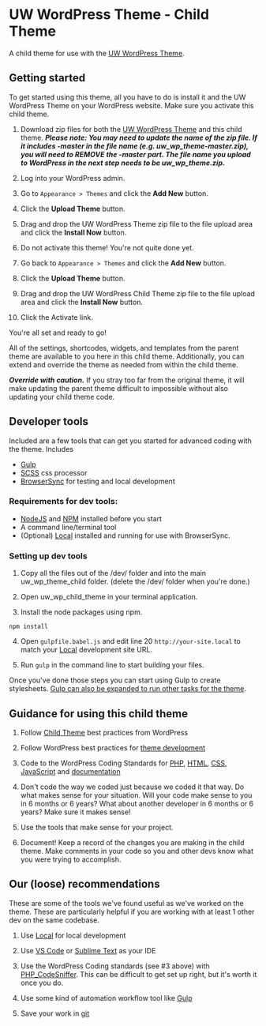 # UW WordPress Theme - Child Theme

A child theme for use with the [UW WordPress Theme](https://github.com/uweb/uw_wp_theme).

## Getting started

To get started using this theme, all you have to do is install it and the UW WordPress Theme on your WordPress website. Make sure you activate this child theme.

1. Download zip files for both the [UW WordPress Theme](https://github.com/uweb/uw_wp_theme) and this child theme. **_Please note: You may need to update the name of the zip file. If it includes -master in the file name (e.g. uw_wp_theme-master.zip), you will need to REMOVE the -master part. The file name you upload to WordPress in the next step needs to be uw_wp_theme.zip._**

2. Log into your WordPress admin.

3. Go to `Appearance > Themes` and click the **Add New** button.

4. Click the **Upload Theme** button.

5. Drag and drop the UW WordPress Theme zip file to the file upload area and click the **Install Now** button.

6. Do not activate this theme! You're not quite done yet.

7. Go back to `Appearance > Themes` and click the **Add New** button.

8. Click the **Upload Theme** button.

9.  Drag and drop the UW WordPress Child Theme zip file to the file upload area and click the **Install Now** button.

10. Click the Activate link.

You're all set and ready to go!

All of the settings, shortcodes, widgets, and templates from the parent theme are available to you here in this child theme. Additionally, you can extend and override the theme as needed from within the child theme.

**_Override with caution._** If you stray too far from the original theme, it will make updating the parent theme difficult to impossible without also updating your child theme code.

## Developer tools

Included are a few tools that can get you started for advanced coding with the theme. Includes
- [Gulp](https://gulpjs.com/)
- [SCSS](https://sass-lang.com/) css processor
- [BrowserSync](https://browsersync.io/) for testing and local development

### Requirements for dev tools:
- [NodeJS](https://nodejs.org/en/) and [NPM](https://www.npmjs.com/) installed before you start
- A command line/terminal tool
- (Optional) [Local](https://localwp.com/) installed and running for use with BrowserSync.

### Setting up dev tools

1. Copy all the files out of the /dev/ folder and into the main uw_wp_theme_child folder. (delete the /dev/ folder when you're done.)

2. Open uw_wp_child_theme in your terminal application.

3. Install the node packages using npm.
```
npm install
```

4. Open `gulpfile.babel.js` and edit line 20 `http://your-site.local` to match your [Local](https://localwp.com/) development site URL.

5. Run `gulp` in the command line to start building your files.

Once you've done those steps you can start using Gulp to create stylesheets. [Gulp can also be expanded to run other tasks for the theme](https://www.toptal.com/javascript/optimize-js-and-css-with-gulp).

## Guidance for using this child theme

1. Follow [Child Theme](https://developer.wordpress.org/themes/advanced-topics/child-themes/) best practices from WordPress

2. Follow WordPress best practices for [theme development](https://codex.wordpress.org/Theme_Development)

3. Code to the WordPress Coding Standards for [PHP](https://developer.wordpress.org/coding-standards/wordpress-coding-standards/php/), [HTML](https://developer.wordpress.org/coding-standards/wordpress-coding-standards/html/), [CSS](https://developer.wordpress.org/coding-standards/wordpress-coding-standards/css/), [JavaScript](https://developer.wordpress.org/coding-standards/wordpress-coding-standards/javascript/) and [documentation](https://developer.wordpress.org/coding-standards/inline-documentation-standards/)

4. Don't code the way we coded just because we coded it that way. Do what makes sense for your situation. Will your code make sense to you in 6 months or 6 years? What about another developer in 6 months or 6 years? Make sure it makes sense!

5. Use the tools that make sense for your project.

6. Document! Keep a record of the changes you are making in the child theme. Make comments in your code so you and other devs know what you were trying to accomplish.

## Our (loose) recommendations

These are some of the tools we've found useful as we've worked on the theme. These are particularly helpful if you are working with at least 1 other dev on the same codebase.

1. Use [Local](https://localwp.com/) for local development

2. Use [VS Code](https://code.visualstudio.com/) or [Sublime Text](https://www.sublimetext.com/) as your IDE

3. Use the WordPress Coding standards (see #3 above) with [PHP_CodeSniffer](https://github.com/squizlabs/PHP_CodeSniffer). This can be difficult to get set up right, but it's worth it once you do.

4. Use some kind of automation workflow tool like [Gulp](https://gulpjs.com/)

5. Save your work in [git](https://git-scm.com/)
